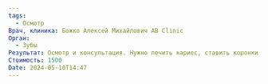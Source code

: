 ```yaml
---
tags:
  - Осмотр
Врач, клиника: Божко Алексей Михайлович AB Clinic
Орган:
  - Зубы
Результат: Осмотр и консультация. Нужно лечить кариес, ставить коронки, имплант. Возможно для импланта наращивать десну. Нужно немного исправлять прикус, поэтому что в будущем могут быть проблемы. Отправка на Кт
Стоимость: 1500
Date: 2024-05-10T14:47
---
```

